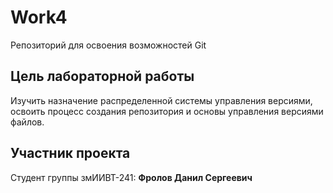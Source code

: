 # Work4
Репозиторий для освоения возможностей Git

## Цель лабораторной работы

Изучить назначение распределенной системы управления версиями, освоить процесс создания репозитория и основы управления версиями файлов.

## Участник проекта

Студент группы змИИВТ-241: **Фролов Данил Сергеевич**
